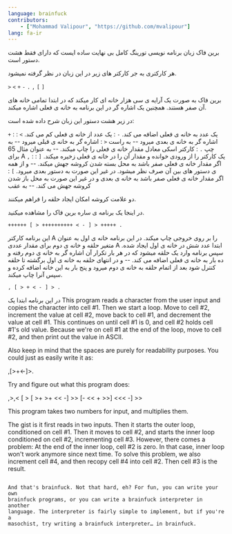 ```yaml
---
language: brainfuck
contributors:
    - ["Mohammad Valipour", "https://github.com/mvalipour"]
lang: fa-ir
---
```


برین فاک زبان برنامه نویسی تورینگ کامل بی نهایت ساده ایست که دارای فقط هشت
دستور است.

هر کارکتری به جر کارکتر های زیر در این زبان در نظر گرفته نمیشود.

`>` `<` `+` `-` `.` `,` `[` `]`

برین فاک به صورت یک آرایه ی سی هزار خانه ای کار میکند که در ابتدا تمامی خانه های آن صفر هستند.
همچنین یک اشاره گر در این برنامه به خانه ی فعلی اشاره میکند.

در زیر هشت دستور این زبان شرح داده شده است:

`+` : یک عدد به خانه ی فعلی اضافه می کند.
`-` : یک عدد از خانه ی فعلی کم می کند.
`>` : اشاره گر به خانه ی بعدی میرود -- به راست
`<` : اشاره گر به خانه ی قبلی میرود -- به چپ
`.` : کارکتر اسکی معادل مقدار خانه ی فعلی را چاپ میکند. -- به عنوان مثال 65 برای A
`,` : یک کارکتر را از ورودی خوانده و مقدار آن را در خانه ی فعلی زخیره میکند.
`[` : اگر مقدار خانه ی فعلی صفر باشد به محل بسته شدن کروشه جهش میکند. -- و از همه ی دستور های بین آن صرف نظر میشود.
در غیر این صورت به دستور بعدی میرود.
`]` : اگر مقدار خانه ی فعلی صفر باشد به خانه ی بعدی و در غیر این صورت به محل باز شدن کروشه جهش می کند. -- به عقب

دو علامت کروشه امکان ایجاد حلقه را فراهم میکنند.

در اینجا یک برنامه ی ساره برین فاک را مشاهده میکنید.

```
++++++ [ > ++++++++++ < - ] > +++++ .
```

این برنامه کارکتر A را بر روی خروجی چاپ میکند.
در این برنامه خانه ی اول به عنوان متغیر حلقه و خانه ی دوم برای مقدار عددی A
ابتدا عدد شش در خانه ی اول ایجاد شده. سپس  برنامه  وارد یک حلقه میشود که در هر بار 
تکرار آن اشاره گر به خانه ی دوم رفته و ده بار به خانه ی فعلی اضافه می کند.
-- و در انتهای حلقه به خانه ی اول برگشته تا حلقه کنترل شود
بعد از اتمام حلقه به خانه ی دوم میرود و پنج بار به این خانه اضافه کرده و سپس آنرا چاپ میکند.

```
, [ > + < - ] > .
```

در این برنامه ابتدا یک 
This program reads a character from the user input and copies the character into
cell #1. Then we start a loop. Move to cell #2, increment the value at cell #2,
move back to cell #1, and decrement the value at cell #1. This continues on
until cell #1 is 0, and cell #2 holds cell #1's old value. Because we're on
cell #1 at the end of the loop, move to cell #2, and then print out the value
in ASCII.

Also keep in mind that the spaces are purely for readability purposes. You
could just as easily write it as:

,[>+<-]>.

Try and figure out what this program does:

,>,< [ > [ >+ >+ << -] >> [- << + >>] <<< -] >>

This program takes two numbers for input, and multiplies them.

The gist is it first reads in two inputs. Then it starts the outer loop,
conditioned on cell #1. Then it moves to cell #2, and starts the inner
loop conditioned on cell #2, incrementing cell #3. However, there comes a
problem: At the end of the inner loop, cell #2 is zero. In that case,
inner loop won't work anymore since next time. To solve this problem,
we also increment cell #4, and then recopy cell #4 into cell #2.
Then cell #3 is the result.
```

And that's brainfuck. Not that hard, eh? For fun, you can write your own
brainfuck programs, or you can write a brainfuck interpreter in another
language. The interpreter is fairly simple to implement, but if you're a
masochist, try writing a brainfuck interpreter… in brainfuck.
